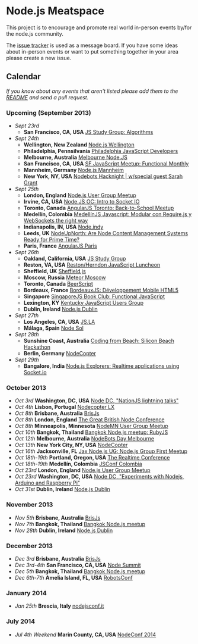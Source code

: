 Node.js Meatspace
==============

This project is to encourage and promote real world in-person events by/for the node.js community.

The [issue tracker](https://github.com/mikeal/node-meatspace/issues) is used as a message board. If you have some ideas about in-person events or want to put something together in your area please create a new issue.

## Calendar

*If you know about any events that aren't listed please add them to the [README](https://github.com/mikeal/node-meatspace/blob/gh-pages/README.md) and send a pull request.*

### Upcoming (September 2013)


* *Sept 23rd*
  * **San Francisco, CA, USA** [JS Study Group: Algorithms](http://www.meetup.com/hackreactor/events/136865352/)
* *Sept 24th*
  * **Wellington, New Zealand** [Node.js Wellington](http://www.meetup.com/Node-js-Wellington/events/136895152/)
  * **Philadelphia, Pennsilvania** [Philadelphia JavaScript Developers](http://www.meetup.com/Philadelphia-JavaScript-Developers/events/133393712/)
  * **Melbourne, Australia** [Melbourne Node.JS](http://www.meetup.com/MelbNodeJS/events/139384782/)
  * **San Francisco, CA, USA** [SF JavaScript Meetup: Functional Monthly](http://www.meetup.com/jsmeetup/events/126589972/)
  * **Mannheim, Germany** [Node.js Mannheim](http://www.meetup.com/node-js-Mannheim/events/139211042/)
  * **New York, NY, USA** [Nodebots Hacknight | w/special guest Sarah Grant](http://www.meetup.com/nodebots/events/139566532/)
* *Sept 25th*
  * **London, England** [Node.js User Group Meetup](http://lnug.org/)
  * **Irvine, CA, USA** [Node.JS OC: Intro to Socket IO](http://www.meetup.com/Node-JS-OC/events/139944872/)
  * **Toronto, Canada** [AngularJS Toronto: Back-to-School Meetup](http://www.meetup.com/AngularJS-Toronto/events/138537382/)
  * **Medellín, Colombia** [MedellínJS Javascript: Modular con Require.js y WebSockets the right way](http://www.meetup.com/MedellinJS/events/140996762/)
  * **Indianapolis, IN, USA** [Node.indy](http://www.meetup.com/Node-indy/events/119911552/)
  * **Leeds, UK** [NodeUpNorth: Are Node Content Management Systems Ready for Prime Time?](http://www.meetup.com/NodeUpNorth/events/140469242/)
  * **Paris, France** [AngularJS Paris](http://www.meetup.com/AngularJS-Paris/events/136217452/)
* *Sept 26th*
  * **Oakland, California, USA** [JS Study Group](http://www.meetup.com/EBJavaScript/events/139340362/)
  * **Reston, VA, USA** [Reston/Herndon JavaScript Luncheon](http://www.meetup.com/Reston-Herndon-JavaScript-Luncheon/events/138318292/)
  * **Sheffield, UK** [Sheffield.js](http://www.meetup.com/Sheffield-js/events/137475172/)
  * **Moscow, Russia** [Meteor Moscow](http://www.meetup.com/Meteor-Moscow/events/112063592/)
  * **Toronto, Canada** [BeerScript](http://www.meetup.com/torontojs/events/136914932/)
  * **Bordeaux, France** [BordeauxJS: Développement Mobile HTML5](http://www.meetup.com/BordeauxJS/events/137641142/)
  * **Singapore** [SingaporeJS Book Club: Functional JavaScript](http://www.meetup.com/Singapore-JS/events/139413902/)
  * **Lexington, KY** [Kentucky JavaScript Users Group](http://www.meetup.com/Kentucky-JavaScript-Users-Group/events/141287282/)
  * **Dublin, Ireland** [Node.js Dublin](http://www.nodejsdublin.com/)
* *Sept 27th*
  * **Los Angeles, CA, USA** [JS.LA](http://js.la)
  * **Málaga, Spain** [Node Sol](http://www.meetup.com/Node-Sol/events/138893332/)
* *Sept 28th*
  * **Sunshine Coast, Australia** [Coding from Beach: Silicon Beach Hackathon](http://www.meetup.com/Coding-from-Beach/events/139148792/)
  * **Berlin, Germany** [NodeCopter](http://nodecopter.com/)
* *Sept 29th*
  * **Bangalore, India** [Node.js Explorers: Realtime applications using Socket.io](http://www.meetup.com/Node-js-Explorers/events/119252172/)






### October 2013

* *Oct 3rd* **Washington, DC, USA** [Node DC, "NationJS lightning talks"](http://www.meetup.com/node-dc/events/139465312/)
* *Oct 4th* **Lisbon, Portugal** [Nodecopter LX](http://nodecopter.pt/)
* *Oct 8th* **Brisbane, Australia** [BrisJs](http://brisjs.com/)
* *Oct 8th* **London, England** [The Great British Node Conference](http://greatbritishnodeconf.co.uk/)
* *Oct 8th* **Minneapolis, Minnesota** [NodeMN User Group Meetup](https://github.com/NodeMN)
* *Oct 10th* **Bangkok, Thailand** [Bangkok Node.js meetup: RubyJS](http://www.meetup.com/Bangkok-Node-js/events/138715032/)
* *Oct 12th* **Melbourne, Australia** [NodeBots Day Melbourne](http://nodebotsmelb.eventbrite.com.au/)
* *Oct 13th* **New York City, NY, USA** [NodeCopter](http://nodecopter.com/)
* *Oct 16th* **Jacksonville, FL** [Jax Node.js UG: Node.js Group First Meetup](http://www.meetup.com/Jax-Node-js-UG/events/141123342/)
* *Oct 18th-19th* **Portland, Oregon, USA** [The Realtime Conference](http://2013.realtimeconf.com/)
* *Oct 18th-19th* **Medellín, Colombia** [JSConf Colombia](http://jsconf.co/)
* *Oct 23rd* **London, England** [Node.js User Group Meetup](http://lnug.org/)
* *Oct 23rd* **Washington, DC, USA** [Node DC, "Experiments with Nodejs, Arduino and Raspberry Pi"](http://www.meetup.com/node-dc/events/140084212/)
* *Oct 31st* **Dublin, Ireland** [Node.js Dublin](http://www.nodejsdublin.com/)

### November 2013

* *Nov 5th* **Brisbane, Australia** [BrisJs](http://brisjs.com/)
* *Nov 7th* **Bangkok, Thailand** [Bangkok Node.js meetup](http://www.meetup.com/Bangkok-Node-js/)
* *Nov 28th* **Dublin, Ireland** [Node.js Dublin](http://www.nodejsdublin.com/)

### December 2013

* *Dec 3rd* **Brisbane, Australia** [BrisJs](http://brisjs.com/)
* *Dec 3rd-4th* **San Francisco, CA, USA** [Node Summit](http://nodesummit.com/)
* *Dec 5th* **Bangkok, Thailand** [Bangkok Node.js meetup](http://www.meetup.com/Bangkok-Node-js/)
* *Dec 6th-7th* **Amelia Island, FL, USA** [RobotsConf](http://robotsconf.com/)

### January 2014
* *Jan 25th* **Brescia, Italy** [nodejsconf.it](http://nodejsconf.it)

### July 2014
* *Jul 4th Weekend* **Marin County, CA, USA** [NodeConf 2014](http://www.nodeconf.com)
